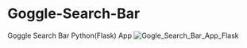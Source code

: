# Goggle-Search-Bar
Goggle Search Bar Python(Flask) App
![Gogle_Search_Bar_App_Flask](https://github.com/Alex-Stranger-Dev/Goggle-Search-Bar/assets/118556086/13091bea-69f6-4e48-81db-a5956fbaa3dd)
